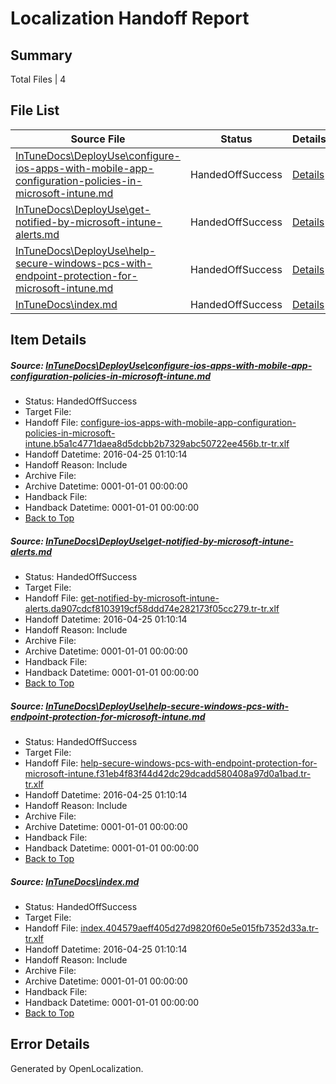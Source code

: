 # <a name='report-top'></a> Localization Handoff Report

## Summary
 Total Files | 4

## File List
 Source File | Status | Details 
 ----------- | ------ | ------- 
 [InTuneDocs\DeployUse\configure-ios-apps-with-mobile-app-configuration-policies-in-microsoft-intune.md](https://github.com/Microsoft/IntuneDocs-pr/blob/106c40dd9b3842dbea50d374b83ed57297ecda42/InTuneDocs/DeployUse/configure-ios-apps-with-mobile-app-configuration-policies-in-microsoft-intune.md) | HandedOffSuccess | [Details](#0eeee03ee29b1d37a47a1eaef9cba04f1174c13923)
 [InTuneDocs\DeployUse\get-notified-by-microsoft-intune-alerts.md](https://github.com/Microsoft/IntuneDocs-pr/blob/106c40dd9b3842dbea50d374b83ed57297ecda42/InTuneDocs/DeployUse/get-notified-by-microsoft-intune-alerts.md) | HandedOffSuccess | [Details](#f05e7a50c1832f4c73887774715f8f1f572795a242)
 [InTuneDocs\DeployUse\help-secure-windows-pcs-with-endpoint-protection-for-microsoft-intune.md](https://github.com/Microsoft/IntuneDocs-pr/blob/106c40dd9b3842dbea50d374b83ed57297ecda42/InTuneDocs/DeployUse/help-secure-windows-pcs-with-endpoint-protection-for-microsoft-intune.md) | HandedOffSuccess | [Details](#d1c200693bd9433342a45c6e095f703167b7b40947)
 [InTuneDocs\index.md](https://github.com/Microsoft/IntuneDocs-pr/blob/7d69f869e736e0a66725bd00b7285d3f64513fc6/InTuneDocs/index.md) | HandedOffSuccess | [Details](#40a5106ba12166c0ab98a63d130578b8c29a6e3c659)

## Item Details
##### <a name='0eeee03ee29b1d37a47a1eaef9cba04f1174c13923'></a> Source: [InTuneDocs\DeployUse\configure-ios-apps-with-mobile-app-configuration-policies-in-microsoft-intune.md](https://github.com/Microsoft/IntuneDocs-pr/blob/106c40dd9b3842dbea50d374b83ed57297ecda42/InTuneDocs/DeployUse/configure-ios-apps-with-mobile-app-configuration-policies-in-microsoft-intune.md)
* Status: HandedOffSuccess
* Target File: 
* Handoff File: [configure-ios-apps-with-mobile-app-configuration-policies-in-microsoft-intune.b5a1c4771daea8d5dcbb2b7329abc50722ee456b.tr-tr.xlf](https://github.com/Microsoft/EM.handoff/blob/e166ae8c2bdbd03eae5eba0dc4a1e49a0af6f178/ol-handoff/Microsoft/IntuneDocs-pr.tr-tr/master/configure-ios-apps-with-mobile-app-configuration-policies-in-microsoft-intune.b5a1c4771daea8d5dcbb2b7329abc50722ee456b.tr-tr.xlf)
* Handoff Datetime: 2016-04-25 01:10:14
* Handoff Reason: Include
* Archive File: 
* Archive Datetime: 0001-01-01 00:00:00
* Handback File: 
* Handback Datetime: 0001-01-01 00:00:00
* [Back to Top](#report-top)

##### <a name='f05e7a50c1832f4c73887774715f8f1f572795a242'></a> Source: [InTuneDocs\DeployUse\get-notified-by-microsoft-intune-alerts.md](https://github.com/Microsoft/IntuneDocs-pr/blob/106c40dd9b3842dbea50d374b83ed57297ecda42/InTuneDocs/DeployUse/get-notified-by-microsoft-intune-alerts.md)
* Status: HandedOffSuccess
* Target File: 
* Handoff File: [get-notified-by-microsoft-intune-alerts.da907cdcf8103919cf58ddd74e282173f05cc279.tr-tr.xlf](https://github.com/Microsoft/EM.handoff/blob/e166ae8c2bdbd03eae5eba0dc4a1e49a0af6f178/ol-handoff/Microsoft/IntuneDocs-pr.tr-tr/master/get-notified-by-microsoft-intune-alerts.da907cdcf8103919cf58ddd74e282173f05cc279.tr-tr.xlf)
* Handoff Datetime: 2016-04-25 01:10:14
* Handoff Reason: Include
* Archive File: 
* Archive Datetime: 0001-01-01 00:00:00
* Handback File: 
* Handback Datetime: 0001-01-01 00:00:00
* [Back to Top](#report-top)

##### <a name='d1c200693bd9433342a45c6e095f703167b7b40947'></a> Source: [InTuneDocs\DeployUse\help-secure-windows-pcs-with-endpoint-protection-for-microsoft-intune.md](https://github.com/Microsoft/IntuneDocs-pr/blob/106c40dd9b3842dbea50d374b83ed57297ecda42/InTuneDocs/DeployUse/help-secure-windows-pcs-with-endpoint-protection-for-microsoft-intune.md)
* Status: HandedOffSuccess
* Target File: 
* Handoff File: [help-secure-windows-pcs-with-endpoint-protection-for-microsoft-intune.f31eb4f83f44d42dc29dcadd580408a97d0a1bad.tr-tr.xlf](https://github.com/Microsoft/EM.handoff/blob/e166ae8c2bdbd03eae5eba0dc4a1e49a0af6f178/ol-handoff/Microsoft/IntuneDocs-pr.tr-tr/master/help-secure-windows-pcs-with-endpoint-protection-for-microsoft-intune.f31eb4f83f44d42dc29dcadd580408a97d0a1bad.tr-tr.xlf)
* Handoff Datetime: 2016-04-25 01:10:14
* Handoff Reason: Include
* Archive File: 
* Archive Datetime: 0001-01-01 00:00:00
* Handback File: 
* Handback Datetime: 0001-01-01 00:00:00
* [Back to Top](#report-top)

##### <a name='40a5106ba12166c0ab98a63d130578b8c29a6e3c659'></a> Source: [InTuneDocs\index.md](https://github.com/Microsoft/IntuneDocs-pr/blob/7d69f869e736e0a66725bd00b7285d3f64513fc6/InTuneDocs/index.md)
* Status: HandedOffSuccess
* Target File: 
* Handoff File: [index.404579aeff405d27d9820f60e5e015fb7352d33a.tr-tr.xlf](https://github.com/Microsoft/EM.handoff/blob/e166ae8c2bdbd03eae5eba0dc4a1e49a0af6f178/ol-handoff/Microsoft/IntuneDocs-pr.tr-tr/master/index.404579aeff405d27d9820f60e5e015fb7352d33a.tr-tr.xlf)
* Handoff Datetime: 2016-04-25 01:10:14
* Handoff Reason: Include
* Archive File: 
* Archive Datetime: 0001-01-01 00:00:00
* Handback File: 
* Handback Datetime: 0001-01-01 00:00:00
* [Back to Top](#report-top)


## Error Details

Generated by OpenLocalization.
